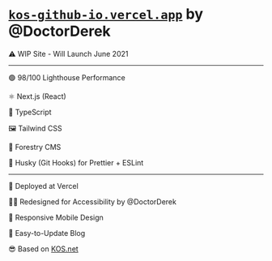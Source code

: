 # [`kos-github-io.vercel.app`](kos-github-io.vercel.app) by @DoctorDerek

⚠ WIP Site - Will Launch June 2021

---

🟢 98/100 Lighthouse Performance

⚛ Next.js (React)

🧠 TypeScript

🖼 Tailwind CSS

🌳 Forestry CMS

🎣 Husky (Git Hooks) for Prettier + ESLint

---

🚢 Deployed at Vercel

👨‍🎨 Redesigned for Accessibility by @DoctorDerek

📱 Responsive Mobile Design

📝 Easy-to-Update Blog

😎 Based on [KOS.net](https://KOS.net)

